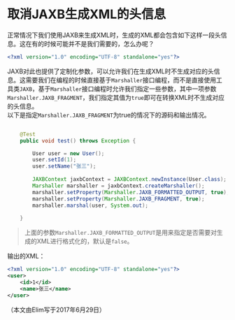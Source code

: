 # 取消JAXB生成XML的头信息
正常情况下我们使用JAXB来生成XML时，生成的XML都会包含如下这样一段头信息。这在有的时候可能并不是我们需要的，怎么办呢？
```xml
<?xml version="1.0" encoding="UTF-8" standalone="yes"?>
```

JAXB对此也提供了定制化参数，可以允许我们在生成XML时不生成对应的头信息。这需要我们在编程的时候直接基于`Marshaller`接口编程，而不是直接使用工具类`JAXB`，基于`Marshaller`接口编程时允许我们指定一些参数，其中一项参数`Marshaller.JAXB_FRAGMENT`，我们指定其值为`true`即可在转换XML时不生成对应的头信息。  
以下是指定`Marshaller.JAXB_FRAGMENT`为true的情况下的源码和输出情况。
```java

	@Test
	public void test() throws Exception {

		User user = new User();
		user.setId(1);
		user.setName("张三");
		
		JAXBContext jaxbContext = JAXBContext.newInstance(User.class);
		Marshaller marshaller = jaxbContext.createMarshaller();
		marshaller.setProperty(Marshaller.JAXB_FORMATTED_OUTPUT, true);//格式化XML
		marshaller.setProperty(Marshaller.JAXB_FRAGMENT, true);
		marshaller.marshal(user, System.out);
		
	}
```
> 上面的参数`Marshaller.JAXB_FORMATTED_OUTPUT`是用来指定是否需要对生成的XML进行格式化的，默认是`false`。

输出的XML：
```xml
<?xml version="1.0" encoding="UTF-8" standalone="yes"?>
<user>
    <id>1</id>
    <name>张三</name>
</user>
```

（本文由Elim写于2017年6月29日）
